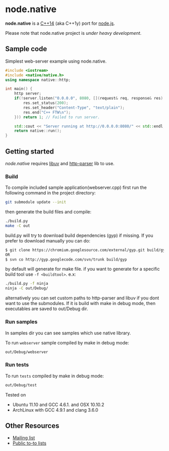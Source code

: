 # node.native 

<b>node.native</b> is a [C++14](http://en.wikipedia.org/wiki/C%2B%2B14) (aka C++1y) port for [node.js](https://github.com/joyent/node). 

Please note that node.native project is <em>under heavy development</em>.

## Sample code

Simplest web-server example using node.native.
```cpp
#include <iostream>
#include <native/native.h>
using namespace native::http;

int main() {
    http server;
    if(!server.listen("0.0.0.0", 8080, [](request& req, response& res) {
        res.set_status(200);
        res.set_header("Content-Type", "text/plain");
        res.end("C++ FTW\n");
    })) return 1; // Failed to run server.

    std::cout << "Server running at http://0.0.0.0:8080/" << std::endl;
    return native::run();
}
```
## Getting started

<em>node.native</em> requires [libuv](https://github.com/libuv/libuv) and [http-parser](https://github.com/joyent/http-parser) lib to use.

### Build

To compile included sample application(webserver.cpp) first run the following command in the project directory:
```bash
git submodule update --init
```
then generate the build files and compile:
```bash
./build.py
make -C out
```
build.py will try to download build dependencies (gyp) if missing.
If you prefer to download manually you can do:
```bash
$ git clone https://chromium.googlesource.com/external/gyp.git build/gyp
OR
$ svn co http://gyp.googlecode.com/svn/trunk build/gyp
```
by default will generate for make file. if you want to generate for a specific build tool use `-f <buildtool>`. e.x:
```bash
./build.py -f ninja
ninja -C out/Debug/
```
alternatively you can set custom paths to http-parser and libuv if you dont want to use the submodules.
If it is build with make in debug mode, then executables are saved to out/Debug dir.

### Run samples

In samples dir you can see samples which use native library.

To run `webserver` sample compiled by make in debug mode:
```bash
out/Debug/webserver
```

### Run tests

To run `tests` compiled by make in debug mode:
```bash
out/Debug/test
```

Tested on
 - Ubuntu 11.10 and GCC 4.6.1. and OSX 10.10.2
 - ArchLinux with GCC 4.9.1 and clang 3.6.0

## Other Resources

- [Mailing list](http://groups.google.com/group/nodenative)
- [Public to-to lists](https://trello.com/b/1qk3tRGS)
